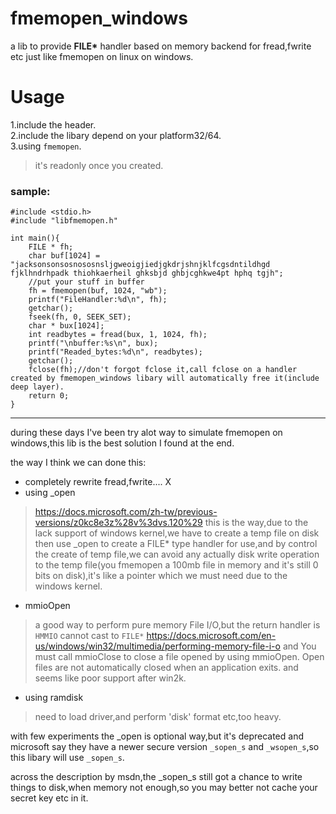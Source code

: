 # fmemopen_windows
a lib to provide **FILE\*** handler based on memory backend for fread,fwrite etc just like fmemopen on linux on windows.


# Usage
1.include the header.  
2.include the libary depend on your platform32/64.  
3.using ``fmemopen``.  
>it's readonly once you created.  

### sample:
```
#include <stdio.h>
#include "libfmemopen.h"

int main(){
	FILE * fh;
	char buf[1024] = "jacksonsonsosnososnsljgweoigjiedjgkdrjshnjklfcgsdntildhgd fjklhndrhpadk thiohkaerheil ghksbjd ghbjcghkwe4pt hphq tgjh";
	//put your stuff in buffer
	fh = fmemopen(buf, 1024, "wb");
	printf("FileHandler:%d\n", fh);
	getchar();
	fseek(fh, 0, SEEK_SET);
	char * bux[1024];
	int readbytes = fread(bux, 1, 1024, fh);
	printf("\nbuffer:%s\n", bux);
	printf("Readed_bytes:%d\n", readbytes);
	getchar();
	fclose(fh);//don't forgot fclose it,call fclose on a handler created by fmemopen_windows libary will automatically free it(include deep layer).
	return 0;
}
```



---

during these days I've been try alot way to simulate fmemopen on windows,this lib is the best solution I found at the end.


the way I think we can done this:
- completely rewrite fread,fwrite.... X
- using _open
>https://docs.microsoft.com/zh-tw/previous-versions/z0kc8e3z%28v%3dvs.120%29
>this is the way,due to the lack support of windows kernel,we have to create a temp file on disk then use _open to create a FILE* type handler for use,and by control the create of temp file,we can avoid any actually disk write operation to the temp file(you fmemopen a 100mb file in memory and it's still 0 bits on disk),it's like a pointer which we must need due to the windows kernel.
- mmioOpen
>a good way to perform pure memory File I/O,but the return handler is ``HMMIO`` cannot cast to ``FILE*``
>https://docs.microsoft.com/en-us/windows/win32/multimedia/performing-memory-file-i-o
>and You must call mmioClose to close a file opened by using mmioOpen. Open files are not automatically closed when an application exits. and seems like poor support after win2k.
- using ramdisk
>need to load driver,and perform 'disk' format etc,too heavy.

with few experiments the _open is optional way,but it's deprecated and microsoft say they have a newer secure version ``_sopen_s`` and ``_wsopen_s``,so this libary will use ``_sopen_s``.

across the description by msdn,the _sopen_s still got a chance to write things to disk,when memory not enough,so you may better not cache your secret key etc in it. 








